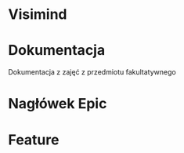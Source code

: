 # Visimind
# Dokumentacja
Dokumentacja z zajęć z przedmiotu fakultatywnego




# Nagłówek Epic
# Feature
